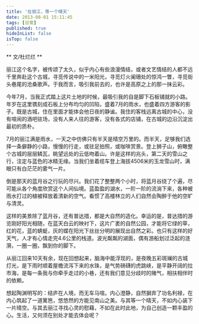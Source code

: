 ```yaml
---
title: '在丽江，等一个晴天'
date: 2013-08-01 15:11:45
tags: [日常]
published: true
hideInList: false
isTop: false
---
```


** 文/杜烂烂 **

丽江这个名字，被传颂了太久，似乎内心有些浪漫情结，或者文艺情结的人都不远千里奔赴这个古城，寻觅传说中的一米阳光，寻觅灯火阑珊处的惊鸿一瞥，寻觅街头巷尾的沧桑歌声。于我而言，吸引我前去的，也许是高原之上的那一抹云彩。

今年7月，当我正式踏上这片土地的时候，最吸引我的自是脚下石板铺就的小路。年岁在这里镌刻成石板上分布均匀的凹陷，盛着7月的雨水，也盛着四方游客的影子。既是古城，住在里面才能体会他日夜的静谧。我住的客栈远离古城的中心，没有喧闹的酒吧驻场，没有人来人往的游客，没有各式的店铺，在古城的边沿沉淀出最初的质朴。

7月的丽江满是雨水，一天之中仿佛只有半天是晴空万里的。而半天，足够我们选择一条僻静的小路，慢慢的行走，或驻足拍照，或咖啡赏景。登上狮子山，俯瞰整个古城的层层鳞瓦，眺望远处的云低吻着山。许是这样的兆头，第二天的雪山之行，注定与蓝色的冰精无缘。当我们坐着缆车登上海拔4506米的玉龙雪山时，满眼只有白茫茫的雾气一片。

<!--more-->

倒是那天的蓝月谷之行玩的尽兴。我们花了整整两个小时，将蓝月谷绕了个遍，尽可能从各个角度欣赏这个人间仙境。蓝盈盈的湖水，一阶一阶的流淌下来，各种被雨水打过的植被释放着清新的空气。看惯了高楼林立的人们自然会陶醉于他的空旷与清灵。

这样的美景除了蓝月谷，还有普达措，都是大自然的造化。幸运的是，普达措的游览刚好阳光相随，在蓝天白云的映衬下，这片广袤的自然公园，才能将它绿的草，红的花，蓝的蜻蜓，灰的蝶在阳光下丝丝分明的展现出自然之彩。也只有这样的好天气，人才有心情走完4.6公里的栈道。波光粼粼的湖面，偶有游船划过泛起的涟漪，一圈一圈，飘到你的脚下。

从丽江回来10天有余，现在回想起来，脑海中能浮现的，是夜晚五彩斑斓的古城灯光，是下雨时顺着屋檐流泻下来的水珠，是气势磅礴的虎跳峡，是平静开阔的拉市海，是每一条我与你牵手走过的小巷，还有我们意见分歧时的赌气，相扶相伴时的依赖。

想起陶渊明写的：结庐在人境，而无车马喧。内心澄静，自然摒弃了功名利禄，在内心筑起了一道篱笆，悠悠然的方能见南山之美。与其等一个晴天，不如内心装下一片晴空。与其去丽江寻找心灵的慰藉，不如在此时此地，为自己创造一颗丰盈的心。生活，又何须在别处才能去体会呢？